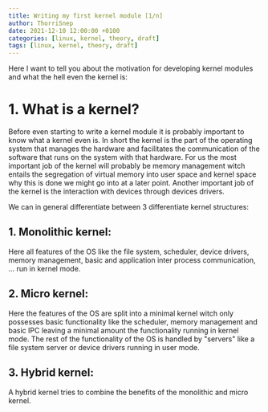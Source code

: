 ```yaml
---
title: Writing my first kernel module [1/n]
author: ThorriSnep
date: 2021-12-10 12:00:00 +0100
categories: [linux, kernel, theory, draft]
tags: [linux, kernel, theory, draft]
---
```


Here I want to tell you about the motivation for developing kernel modules and what the hell even the kernel is:

# 1. What is a kernel?

Before even starting to write a kernel module it is probably important to know what a kernel even is.
In short the kernel is the part of the operating system that manages the hardware and facilitates the communication of the software that runs on the system with that hardware.
For us the most important job of the kernel will probably be memory management witch entails the segregation of virtual memory into user space and kernel space why this is done we might go into at a later point.
Another important job of the kernel is the interaction with devices through devices drivers.


We can in general differentiate between 3 differentiate kernel structures:
## 1. Monolithic kernel:
Here all features of the OS like the file system, scheduler, device drivers, memory management, basic and application inter process communication, ... run in kernel mode.

## 2. Micro kernel:
Here the features of the OS are split into a minimal kernel witch only possesses basic functionality like the scheduler, memory management and basic IPC leaving a minimal amount the functionality running in kernel mode.
The rest of the functionality of the OS is handled by "servers" like a file system server or device drivers running in user mode.

## 3. Hybrid kernel:
A hybrid kernel tries to combine the benefits of the monolithic and micro kernel.
